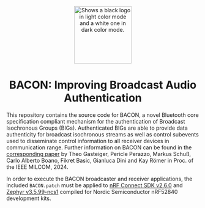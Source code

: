 <p align="center">
  <picture>
    <source width="150" media="(prefers-color-scheme: dark)" srcset="assets/logo_white.svg">
    <source width="150" media="(prefers-color-scheme: light)" srcset="assets/logo_black.svg">
    <img alt="Shows a black logo in light color mode and a white one in dark color mode." src="https://user-images.githubusercontent.com/25423296/163456779-a8556205-d0a5-45e2-ac17-42d089e3c3f8.png">
  </picture>
  <h1 align="center">BACON: Improving Broadcast Audio Authentication</h1>
</p>

This repository contains the source code for BACON, a novel Bluetooth core specification compliant mechanism for the authentication of Broadcast Isochronous Groups (BIGs). Authenticated BIGs are able to provide data authenticity for broadcast isochronous streams as well as control subevents used to disseminate control information to all receiver devices in communication range. 
Further information on BACON can be found in the [corresponding paper](https://www.carloalbertoboano.com/documents/gasteiger24bacon.pdf) by Theo Gasteiger, Pericle Perazzo, Markus Schuß, Carlo Alberto Boano, Fikret Basic, Gianluca Dini and Kay Römer in Proc. of the IEEE MILCOM, 2024.

In order to execute the BACON broadcaster and receiver applications, the included `BACON.patch` must be applied to [nRF Connect SDK v2.6.0](https://github.com/nrfconnect/sdk-nrf/releases/tag/v2.6.0) and [Zephyr v3.5.99-ncs1](https://github.com/nrfconnect/sdk-zephyr/releases/tag/v3.5.99-ncs1) compiled for Nordic Semiconductor nRF52840 development kits.
